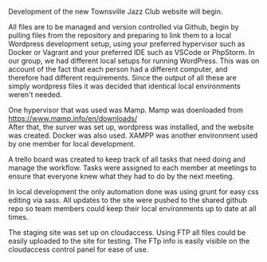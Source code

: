 Development of the new Townsville Jazz Club website will begin.

All files are to be managed and version controlled via Github, begin by pulling files from the repository
and preparing to link them to a local Wordpress development setup, using your preferred hypervisor such as Docker or Vagrant and your preferred IDE such as VSCode or PhpStorm.
In our group, we had different local setups for running WordPress. This was on account of the fact that each person had a different computer, and therefore had different requirements. Since the output of all these are simply wordpress files it was decided that identical local environments weren't needed.

   One hypervisor that was used was Mamp. Mamp was doenloaded from https://www.mamp.info/en/downloads/  
   After that, the surver was set up, wordpress was installed, and the website was created.
   Docker was also used. XAMPP was another environment used by one member for local development.

A trello board was created to keep track of all tasks that need doing and manage the workflow. Tasks were assigned to each member at meetings to ensure that everyone knew what they had to do by the next meeting.

In local development the only automation done was using grunt for easy css editing via sass. All updates to the site were pushed to the shared github repo so team members could keep their local environments up to date at all times.

The staging site was set up on cloudaccess. Using FTP all files could be easily uploaded to the site for testing. The FTp info is easily visible on the cloudaccess control panel for ease of use.
   
